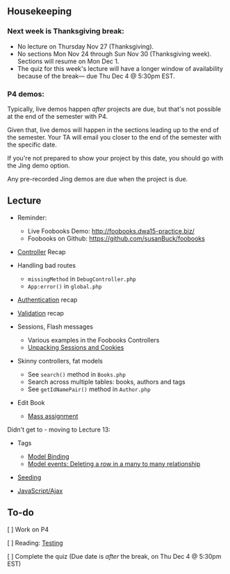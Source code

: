 
## Housekeeping

### Next week is Thanksgiving break:

+ No lecture on Thursday Nov 27 (Thanksgiving).
+ No sections Mon Nov 24 through Sun Nov 30 (Thanksgiving week). Sections will resume on Mon Dec 1.
+ The quiz for this week's lecture will have a longer window of availability because of the break&mdash; due Thu Dec 4 @ 5:30pm EST.




### P4 demos:
Typically, live demos happen *after* projects are due, but that's not possible at the end of the semester with P4. 

Given that, live demos will happen in the sections leading up to the end of the semester. Your TA will email you closer to the end of the semester with the specific date.

If you're not prepared to show your project by this date, you should go with the Jing demo option.

Any pre-recorded Jing demos are due when the project is due.


## Lecture

+ Reminder:
	+ Live Foobooks Demo: <http://foobooks.dwa15-practice.biz/>
	+ Foobooks on Github: <https://github.com/susanBuck/foobooks>

+ [Controller](https://github.com/susanBuck/notes/blob/master/05_Laravel/15_Controllers.md) Recap 

+ Handling bad routes 
	+ `missingMethod` in `DebugController.php`
	+ `App:error()` in `global.php`

+ [Authentication](https://github.com/susanBuck/notes/blob/master/05_Laravel/14_Authentication.md) recap

+ [Validation](https://github.com/susanBuck/notes/blob/master/05_Laravel/16_Validation.md) recap 

+ Sessions, Flash messages 
	+ Various examples in the Foobooks Controllers
	+ [Unpacking Sessions and Cookies](https://github.com/susanBuck/notes/blob/master/05_Laravel/999_Unpacking_Sessions_and_Cookies.md)

+ Skinny controllers, fat models
	+ See `search()` method in `Books.php`
	+ Search across multiple tables: books, authors and tags
	+ See `getIdNamePair()` method in `Author.php`

+ Edit Book
	+ [Mass assignment](https://github.com/susanBuck/notes/blob/master/05_Laravel/999_Misc.md#mass-assignment)


Didn't get to - moving to Lecture 13: 

+ Tags
	+ [Model Binding](https://github.com/susanBuck/notes/blob/master/05_Laravel/999_Misc.md#model-binding)
	+ [Model events: Deleting a row in a many to many relationship](https://github.com/susanBuck/notes/blob/master/05_Laravel/999_Misc.md#model-events-deleting-an-entity-in-a-many_to_many-relationship)

+ [Seeding](https://github.com/susanBuck/notes/blob/master/05_Laravel/999_Misc.md#database-seeding)

+ [JavaScript/Ajax](https://github.com/susanBuck/notes/blob/master/05_Laravel/18_JavaScript.md)



## To-do

[ ] Work on P4

[ ] Reading: [Testing](https://github.com/susanBuck/notes/blob/master/05_Laravel/17_Testing.md)

[ ] Complete the quiz (Due date is *after* the break, on Thu Dec 4 @ 5:30pm EST)